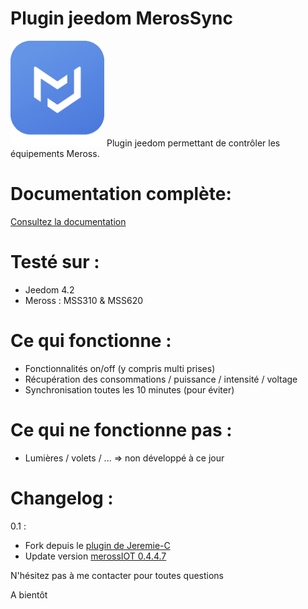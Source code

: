 Plugin jeedom MerosSync
========================
<img src="docs/images/MerossIOT2_icon.png" width="150" />
Plugin jeedom permettant de contrôler les équipements Meross.

# Documentation complète:

[Consultez la documentation](https://www.gowa.fr/plugin-jeedom)

# Testé sur :
- Jeedom 4.2
- Meross : MSS310 & MSS620

# Ce qui fonctionne :
- Fonctionnalités on/off (y compris multi prises)
- Récupération des consommations / puissance / intensité / voltage
- Synchronisation toutes les 10 minutes (pour éviter)

# Ce qui ne fonctionne pas :
- Lumières / volets / ... => non développé à ce jour

# Changelog :
0.1 :
- Fork depuis le [plugin de Jeremie-C](https://github.com/Jeremie-C/plugin-MerossIOT)
- Update version [merossIOT 0.4.4.7](https://github.com/albertogeniola/MerossIot)

N'hésitez pas à me contacter pour toutes questions

A bientôt
